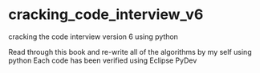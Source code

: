 # cracking_code_interview_v6
cracking the code interview version 6 using python

Read through this book and re-write all of the algorithms by my self using python
Each code has been verified using Eclipse PyDev
